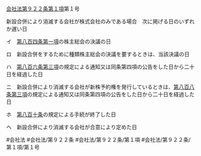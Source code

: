 [会社法第９２２条第１項](会社法＿＿＿＿第９２２条第１項)第１号

新設合併により消滅する会社が株式会社のみである場合　次に掲げる日のいずれか遅い日

イ　[第八百四条第一項](会社法＿＿＿＿第８０４条第１項)の株主総会の決議の日

ロ　新設合併をするために種類株主総会の決議を要するときは、当該決議の日

ハ　[第八百六条第三項](会社法＿＿＿＿第８０６条第３項)の規定による通知又は同条第四項の公告をした日から二十日を経過した日

ニ　新設合併により消滅する会社が新株予約権を発行しているときは、[第八百八条第三項](会社法＿＿＿＿第８０８条第３項)の規定による通知又は同条第四項の公告をした日から二十日を経過した日

ホ　[第八百十条](会社法＿＿＿＿第８１０条)の規定による手続が終了した日

ヘ　新設合併により消滅する会社が合意により定めた日


#会社法
#会社法/第９２２条
#会社法/第９２２条/第１項
#会社法/第９２２条/第１項/第１号
